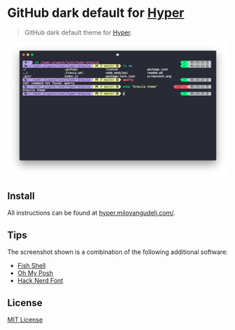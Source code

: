 # GitHub dark default for [Hyper](https://hyper.is)

> GitHub dark default theme for [Hyper](https://hyper.is).

![Screenshot](./screenshot.png)

## Install

All instructions can be found at [hyper.milovangudelj.com/](https://hyper.milovangudelj.com/).

## Tips

The screenshot shown is a combination of the following additional software:

- [Fish Shell](https://github.com/fish-shell/fish-shell)
- [Oh My Posh](https://github.com/jandedobbeleer/oh-my-posh)
- [Hack Nerd Font](https://github.com/ryanoasis/nerd-fonts/tree/master/patched-fonts/Hack)

## License

[MIT License](./LICENSE)
